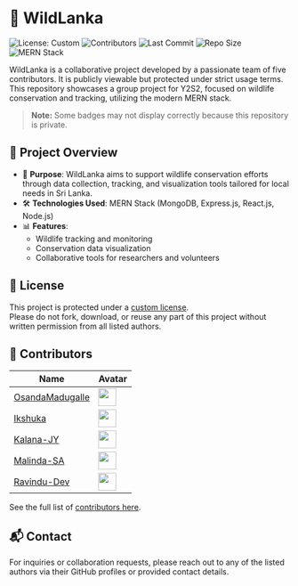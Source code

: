 # 🐾 WildLanka

![License: Custom](https://img.shields.io/badge/license-Custom-red)
![Contributors](https://img.shields.io/github/contributors/OsandaMadugalle/WildLanka)
![Last Commit](https://img.shields.io/github/last-commit/OsandaMadugalle/WildLanka)
![Repo Size](https://img.shields.io/github/repo-size/OsandaMadugalle/WildLanka)
![MERN Stack](https://img.shields.io/badge/Tech-MERN-brightgreen)

WildLanka is a collaborative project developed by a passionate team of five contributors. It is publicly viewable but protected under strict usage terms. This repository showcases a group project for Y2S2, focused on wildlife conservation and tracking, utilizing the modern MERN stack.

> **Note:** Some badges may not display correctly because this repository is private.

## 🚀 Project Overview

- 🌿 **Purpose**: WildLanka aims to support wildlife conservation efforts through data collection, tracking, and visualization tools tailored for local needs in Sri Lanka.
- 🛠️ **Technologies Used**: MERN Stack (MongoDB, Express.js, React.js, Node.js)
- 📊 **Features**:
  - Wildlife tracking and monitoring
  - Conservation data visualization
  - Collaborative tools for researchers and volunteers

## 📄 License

This project is protected under a [custom license](LICENSE).  
Please do not fork, download, or reuse any part of this project without written permission from all listed authors.

## 👥 Contributors

| Name | Avatar |
|------|--------|
| [OsandaMadugalle](https://github.com/OsandaMadugalle) | <img src="https://avatars.githubusercontent.com/u/202526604?v=4" height="32" width="32"> |
| [Ikshuka](https://github.com/Ikshuka) | <img src="https://avatars.githubusercontent.com/u/222925164?v=4" height="32" width="32"> |
| [Kalana-JY](https://github.com/Kalana-JY) | <img src="https://avatars.githubusercontent.com/u/192845103?v=4" height="32" width="32"> |
| [Malinda-SA](https://github.com/Malinda-SA) | <img src="https://avatars.githubusercontent.com/u/203055975?v=4" height="32" width="32"> |
| [Ravindu-Dev](https://github.com/Ravindu-Dev) | <img src="https://avatars.githubusercontent.com/u/185613152?v=4" height="32" width="32"> |

See the full list of [contributors here](CONTRIBUTORS).

## 📬 Contact

For inquiries or collaboration requests, please reach out to any of the listed authors via their GitHub profiles or provided contact details.
